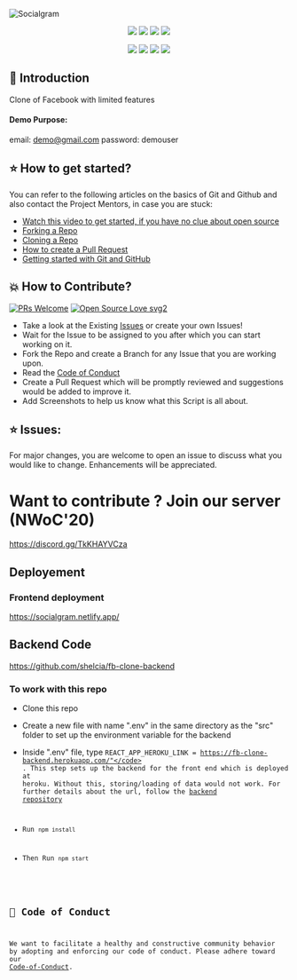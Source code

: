 ![Socialgram](https://socialify.git.ci/shelcia/Socialgram/image?description=1&font=KoHo&forks=1&issues=1&language=1&owner=1&pattern=Brick%20Wall&pulls=1&stargazers=1&theme=Dark)


<p align="center">
<img src="https://img.shields.io/badge/language-React-blue?style=for-the-badge">
<img src="https://img.shields.io/badge/language-MongoDB-blue?style=for-the-badge">
<img src="https://img.shields.io/badge/language-Express-blue?style=for-the-badge">
<img src="https://img.shields.io/badge/language-Nodejs-blue?style=for-the-badge">  
 </p>
 
 <p align="center">
<img src="https://img.shields.io/github/stars/shelcia/Socialgram?style=for-the-badge" >
<img src="https://img.shields.io/github/forks/shelcia/Socialgram?style=for-the-badge" >  
<img src="https://img.shields.io/github/issues-raw/shelcia/Socialgram?style=for-the-badge" >
<img src="https://img.shields.io/github/issues-pr-closed-raw/shelcia/Socialgram?style=for-the-badge" >
</p>

## 📌 Introduction
Clone of Facebook with limited features

#### Demo Purpose:

email: demo@gmail.com
password: demouser


## ⭐ How to get started?

You can refer to the following articles on the basics of Git and Github and also contact the Project Mentors, in case you are stuck:

- [Watch this video to get started, if you have no clue about open source](https://youtu.be/SL5KKdmvJ1U)
- [Forking a Repo](https://help.github.com/en/github/getting-started-with-github/fork-a-repo)
- [Cloning a Repo](https://help.github.com/en/desktop/contributing-to-projects/creating-a-pull-request)
- [How to create a Pull Request](https://opensource.com/article/19/7/create-pull-request-github)
- [Getting started with Git and GitHub](https://towardsdatascience.com/getting-started-with-git-and-github-6fcd0f2d4ac6)

## 💥 How to Contribute?

[![PRs Welcome](https://img.shields.io/badge/PRs-welcome-brightgreen.svg?style=flat-square)](http://makeapullrequest.com)
[![Open Source Love svg2](https://badges.frapsoft.com/os/v2/open-source.svg?v=103)](https://github.com/ellerbrock/open-source-badges/)

- Take a look at the Existing [Issues](https://github.com/shelcia/Socialgram/issues) or create your own Issues!
- Wait for the Issue to be assigned to you after which you can start working on it.
- Fork the Repo and create a Branch for any Issue that you are working upon.
- Read the [Code of Conduct](https://github.com/shelcia/CRM/blob/master/CODE_OF_CONDUCT.md)
- Create a Pull Request which will be promptly reviewed and suggestions would be added to improve it.
- Add Screenshots to help us know what this Script is all about.


## ⭐ Issues:
For major changes, you are welcome to open an issue to discuss what you would like to change. Enhancements will be appreciated.

</p>

# Want to contribute ? Join our server (NWoC'20)

https://discord.gg/TkKHAYVCza

## Deployement

### Frontend deployment

https://socialgram.netlify.app/

## Backend Code

https://github.com/shelcia/fb-clone-backend

### To work with this repo

- Clone this repo

- Create a new file with name ".env" in the same directory as the "src" folder to set up the environment variable for the backend

- Inside ".env" file, type <code>REACT_APP_HEROKU_LINK = https://fb-clone-backend.herokuapp.com/"</code> . This step sets up the backend for the front end which is deployed at heroku. Without this, storing/loading of data would not work. For further details about the url, follow the [backend repository](https://github.com/shelcia/fb-clone-backend) 

- Run <code>npm install</code>

- Then Run <code>npm start</code>

##  💼  Code of Conduct

We want to facilitate a healthy and constructive community behavior by adopting and enforcing our code of conduct.
Please adhere toward our [Code-of-Conduct](code-of-conduct.md).
